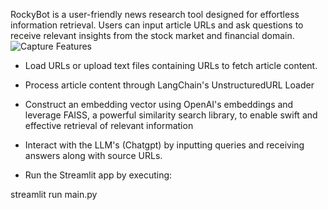 RockyBot is a user-friendly news research tool designed for effortless information retrieval. Users can input article URLs and ask questions to receive relevant insights from the stock market and financial domain.
![Capture](https://github.com/DarrenDsouza47/News-Research-tool/assets/76101538/541f2d7e-0486-4b7f-809f-888546686062)
Features
- Load URLs or upload text files containing URLs to fetch article content.
- Process article content through LangChain's UnstructuredURL Loader
- Construct an embedding vector using OpenAI's embeddings and leverage FAISS, a powerful similarity search library, to enable swift and effective retrieval of relevant information
- Interact with the LLM's (Chatgpt) by inputting queries and receiving answers along with source URLs.

- Run the Streamlit app by executing:

streamlit run main.py
